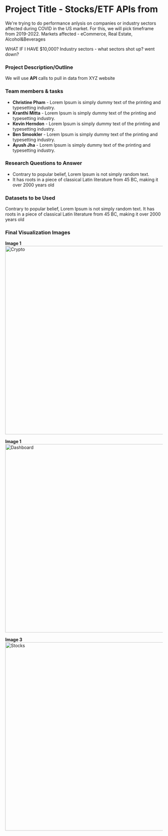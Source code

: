 # Project Title - Stocks/ETF APIs from  
We're trying to do performance anlysis on companies or industry sectors affected during COVID in the US market. For this, we will pick timeframe from 2019-2022.
Markets affected - eCommerce, Real Estate, Alcohol&Beverages

WHAT IF I HAVE $10,000?
Industry sectors - what sectors shot up? went down?

### Project Description/Outline
We will use **API** calls to pull in data from XYZ website

### Team members & tasks
- **Christine Pham** - Lorem Ipsum is simply dummy text of the printing and typesetting industry.
- **Kranthi Mitta** - Lorem Ipsum is simply dummy text of the printing and typesetting industry.
- **Kevin Herndon** - Lorem Ipsum is simply dummy text of the printing and typesetting industry.
- **Ben Smookler** - Lorem Ipsum is simply dummy text of the printing and typesetting industry.
- **Ayush Jha** - Lorem Ipsum is simply dummy text of the printing and typesetting industry.

### Research Questions to Answer
- Contrary to popular belief, Lorem Ipsum is not simply random text.
- It has roots in a piece of classical Latin literature from 45 BC, making it over 2000 years old

### Datasets to be Used
Contrary to popular belief, Lorem Ipsum is not simply random text. It has roots in a piece of classical Latin literature from 45 BC, making it over 2000 years old

### Final Visualization Images

**Image 1**
<br>
<img src="https://imageio.forbes.com/specials-images/dam/imageserve/1135926485/0x0.jpg?format=jpg&width=1200" alt="Crypto" width="600" height="">

**Image 1**
<br>
<img src="https://static.infragistics.com/marketing/reveal/solutions/crypto-analytics/reveal-solution-crypto-analytics-portfolio-dashboard-768.jpg" alt="Dashboard" width="600" height="">


**Image 3**
<br>
<img src="https://www.bankrate.com/2019/03/22142110/How-to-trade-stocks.jpg" alt="Stocks" width="600" height="">